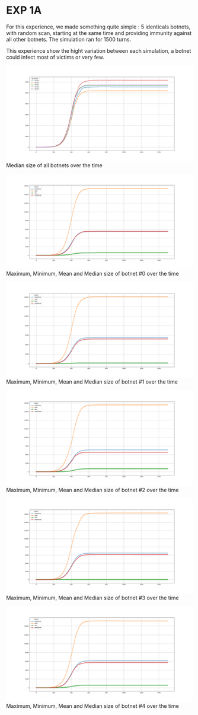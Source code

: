 # EXP 1A 

For this experience, we made something quite simple : 5 identicals botnets, with random scan, starting at the same time and providing immunity against all other botnets.
The simulation ran for 1500 turns.

This experience show the hight variation between each simulation, a botnet could infect most of victims or very few. 

![alt text](all.png "all")
Median size of all botnets over the time

![alt text](Mirai0.png "Mirai0")
Maximum, Minimum, Mean and Median size of botnet #0 over the time

![alt text](Mirai1.png "Mirai1")
Maximum, Minimum, Mean and Median size of botnet #1 over the time

![alt text](Mirai2.png "Mirai0")
Maximum, Minimum, Mean and Median size of botnet #2 over the time

![alt text](Mirai3.png "Mirai0")
Maximum, Minimum, Mean and Median size of botnet #3 over the time

![alt text](Mirai4.png "Mirai4")
Maximum, Minimum, Mean and Median size of botnet #4 over the time

